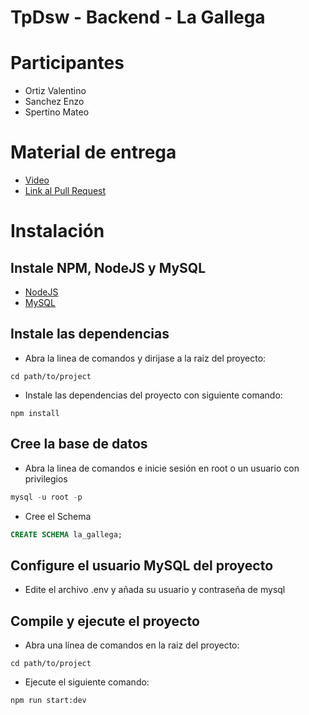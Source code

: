 # TpDsw - Backend - La Gallega

# Participantes
- Ortiz Valentino
- Sanchez Enzo
- Spertino Mateo
# Material de entrega
- [Video](https://drive.google.com/file/d/1TnUO39xDpfR4aPAB2YUa01DZgtQRyVMF/view?usp=sharing)
- [Link al Pull Request](https://github.com/enzosanchezariel/TpDsw-Backend/pulls)
# Instalación
## Instale NPM, NodeJS y MySQL
- [NodeJS](https://nodejs.org/en/download/)
- [MySQL](https://dev.mysql.com/downloads/mysql/)
## Instale las dependencias
- Abra la linea de comandos y dirijase a la raiz del proyecto:

```
cd path/to/project
```
- Instale las dependencias del proyecto con siguiente comando:

```
npm install
```
## Cree la base de datos
- Abra la linea de comandos e inicie sesión en root o un usuario con privilegios

```sql
mysql -u root -p
```
- Cree el Schema

```sql
CREATE SCHEMA la_gallega;
```
## Configure el usuario MySQL del proyecto
- Edite el archivo .env y añada su usuario y contraseña de mysql
## Compile y ejecute el proyecto
- Abra una línea de comandos en la raiz del proyecto:

```
cd path/to/project
```
- Ejecute el siguiente comando:

```
npm run start:dev
```
